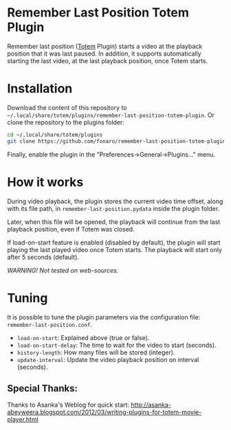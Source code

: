 # Remember Last Position Totem Plugin

Remember last position ([Totem](https://github.com/GNOME/totem) Plugin) starts a video at the playback position that it was last paused.
In addition, it supports automatically starting the last video, at the last playback position, once Totem starts.

# Installation
Download the content of this repository to `~/.local/share/totem/plugins/remember-last-position-totem-plugin`.
Or clone the repository to the plugins folder:
```bash
cd ~/.local/share/totem/plugins
git clone https://github.com/fonaro/remember-last-position-totem-plugin.git
```

Finally, enable the plugin in the "Preferences->General->Plugins..." menu.


# How it works

During video playback, the plugin stores the current video time offset, along with its file path,
in `remember-last-position.pydata` inside the
plugin folder.

Later, when this file will be opened, the playback will continue from the last playback position, even if Totem was closed.

If load-on-start feature is enabled (disabled by default),
the plugin will start playing the last played video once Totem starts.
The playback will start only after 5 seconds (default).

*_WARNING!_ Not tested on web-sources.*

# Tuning

It is possible to tune the plugin parameters via the configuration file:
`remember-last-position.conf`.

+ `load-on-start`: Explained above (true or false).
+ `load-on-start-delay`: The time to wait for the video to start (seconds).
+ `history-length`: How many files will be stored (integer).
+ `update-interval`: Update the video playback position on interval (seconds).

## Special Thanks:
Thanks to Asanka's Weblog for quick start:
http://asanka-abeyweera.blogspot.com/2012/03/writing-plugins-for-totem-movie-player.html
